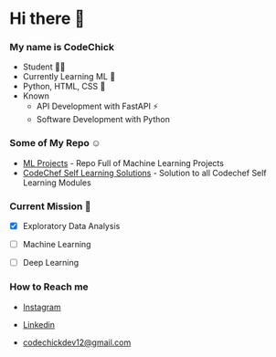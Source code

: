 # Hi there 👋

<!--
**Codechickdev/codechickdev** is a ✨ _special_ ✨ repository because its `README.md` (this file) appears on your GitHub profile.

Here are some ideas to get you started:

- 🔭 I’m currently working on ...
- 🌱 I’m currently learning ...
- 👯 I’m looking to collaborate on ...
- 🤔 I’m looking for help with ...
- 💬 Ask me about ...
- 📫 How to reach me: ...
- 😄 Pronouns: ...
- ⚡ Fun fact: ...
-->

### My name is **CodeChick**

- Student 👩‍🎓
- Currently Learning ML 🦾
- Python, HTML, CSS 🌱
- Known
  - API Development with FastAPI ⚡
  - Software Development with Python

### Some of My Repo ☺
- [ML Projects](https://github.com/Codechickdev/ML_Projects) - Repo Full of Machine Learning Projects
- [CodeChef Self Learning Solutions](https://github.com/Codechickdev/CodeChef_Self_Learning_Solution) - Solution to all Codechef Self Learning Modules

### Current Mission 🚀

- [x] Exploratory Data Analysis
- [ ] Machine Learning
- [ ] Deep Learning


### How to Reach me
- [Instagram](https://www.instagram.com/codechickdev/)
- [Linkedin](https://www.linkedin.com/in/premkumarv12/)

- codechickdev12@gmail.com
